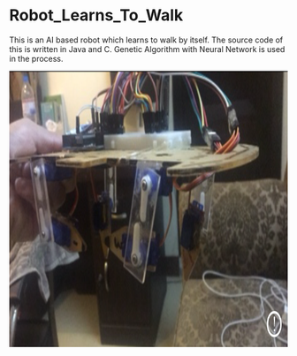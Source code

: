 # Robot_Learns_To_Walk
This is an AI based robot which learns to walk by itself. The source code of this is written in Java and C. Genetic Algorithm with Neural Network is used in the process.
<p>
  <img height="500" width="800" src="https://github.com/deadoralive023/deadoralive023/blob/master/IMG_1836.png">
</p>
